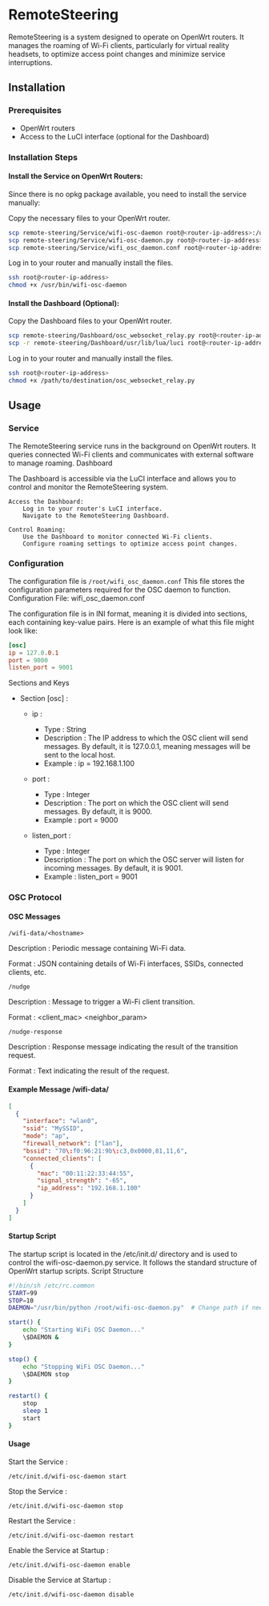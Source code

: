 # RemoteSteering

RemoteSteering is a system designed to operate on OpenWrt routers. It manages the roaming of Wi-Fi clients, particularly for virtual reality headsets, to optimize access point changes and minimize service interruptions.

## Installation

### Prerequisites
- OpenWrt routers
- Access to the LuCI interface (optional for the Dashboard)

### Installation Steps

#### Install the Service on OpenWrt Routers:

Since there is no opkg package available, you need to install the service manually:

Copy the necessary files to your OpenWrt router.

``` bash
scp remote-steering/Service/wifi-osc-daemon root@<router-ip-address>:/usr/bin/
scp remote-steering/Service/wifi-osc-daemon.py root@<router-ip-address>:/root/
scp remote-steering/Service/wifi_osc_daemon.conf root@<router-ip-address>:/root/
```

Log in to your router and manually install the files.

``` bash
ssh root@<router-ip-address>
chmod +x /usr/bin/wifi-osc-daemon
```

#### Install the Dashboard (Optional):

Copy the Dashboard files to your OpenWrt router.

```bash
scp remote-steering/Dashboard/osc_websocket_relay.py root@<router-ip-address>:/path/to/destination/
scp -r remote-steering/Dashboard/usr/lib/lua/luci root@<router-ip-address>:/usr/lib/lua/
```
Log in to your router and manually install the files.

``` bash
ssh root@<router-ip-address>
chmod +x /path/to/destination/osc_websocket_relay.py
```
## Usage
### Service

The RemoteSteering service runs in the background on OpenWrt routers. It queries connected Wi-Fi clients and communicates with external software to manage roaming.
Dashboard

The Dashboard is accessible via the LuCI interface and allows you to control and monitor the RemoteSteering system.

    Access the Dashboard:
        Log in to your router's LuCI interface.
        Navigate to the RemoteSteering Dashboard.

    Control Roaming:
        Use the Dashboard to monitor connected Wi-Fi clients.
        Configure roaming settings to optimize access point changes.

### Configuration

The configuration file is `/root/wifi_osc_daemon.conf` This file stores the configuration parameters required for the OSC daemon to function.
Configuration File: wifi_osc_daemon.conf

The configuration file is in INI format, meaning it is divided into sections, each containing key-value pairs. Here is an example of what this file might look like:

``` conf
[osc]
ip = 127.0.0.1
port = 9000
listen_port = 9001
```
Sections and Keys

- Section [osc] :

	- ip :
		- Type : String
		- Description : The IP address to which the OSC client will send messages. By default, it is 127.0.0.1, meaning messages will be sent to the local host.
		- Example : ip = 192.168.1.100

	- port :
		- Type : Integer
		- Description : The port on which the OSC client will send messages. By default, it is 9000.
		- Example : port = 9000

	- listen_port :
		- Type : Integer
		- Description : The port on which the OSC server will listen for incoming messages. By default, it is 9001.
		- Example : listen_port = 9001

### OSC Protocol
#### OSC Messages

	/wifi-data/<hostname>
Description : Periodic message containing Wi-Fi data.

Format : JSON containing details of Wi-Fi interfaces, SSIDs, connected clients, etc.

    /nudge
Description : Message to trigger a Wi-Fi client transition.

Format : <client_mac> <neighbor_param>

    /nudge-response
Description : Response message indicating the result of the transition request.

Format : Text indicating the result of the request.

#### Example Message /wifi-data/<hostname>

``` JSON
[
  {
    "interface": "wlan0",
    "ssid": "MySSID",
    "mode": "ap",
    "firewall_network": ["lan"],
    "bssid": "70\:f0:96:21:9b\:c3,0x0000,81,11,6",
    "connected_clients": [
      {
        "mac": "00:11:22:33:44:55",
        "signal_strength": "-65",
        "ip_address": "192.168.1.100"
      }
    ]
  }
]
```

#### Startup Script

The startup script is located in the /etc/init.d/ directory and is used to control the wifi-osc-daemon.py service. It follows the standard structure of OpenWrt startup scripts.
Script Structure

``` bash
#!/bin/sh /etc/rc.common
START=99
STOP=10
DAEMON="/usr/bin/python /root/wifi-osc-daemon.py"  # Change path if needed

start() {
    echo "Starting WiFi OSC Daemon..."
    \$DAEMON &
}

stop() {
    echo "Stopping WiFi OSC Daemon..."
    \$DAEMON stop
}

restart() {
    stop
    sleep 1
    start
}
```

#### Usage

Start the Service :

	/etc/init.d/wifi-osc-daemon start

Stop the Service :

	/etc/init.d/wifi-osc-daemon stop

Restart the Service :

	/etc/init.d/wifi-osc-daemon restart

Enable the Service at Startup :

	/etc/init.d/wifi-osc-daemon enable

Disable the Service at Startup :

	/etc/init.d/wifi-osc-daemon disable